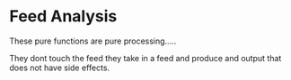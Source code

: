 # Feed Analysis

These pure functions are pure processing.....

They dont touch the feed they take in a feed and produce and output that does not have side effects.
